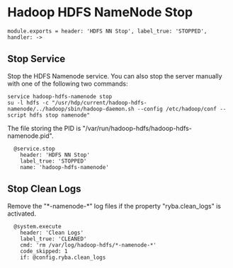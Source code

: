 
# Hadoop HDFS NameNode Stop


    module.exports = header: 'HDFS NN Stop', label_true: 'STOPPED', handler: ->

## Stop Service

Stop the HDFS Namenode service. You can also stop the server manually with one of
the following two commands:

```
service hadoop-hdfs-namenode stop
su -l hdfs -c "/usr/hdp/current/hadoop-hdfs-namenode/../hadoop/sbin/hadoop-daemon.sh --config /etc/hadoop/conf --script hdfs stop namenode"
```

The file storing the PID is "/var/run/hadoop-hdfs/hadoop-hdfs-namenode.pid".

      @service.stop
        header: 'HDFS NN Stop'
        label_true: 'STOPPED'
        name: 'hadoop-hdfs-namenode'

## Stop Clean Logs

Remove the "\*-namenode-\*" log files if the property "ryba.clean_logs" is
activated.

      @system.execute
        header: 'Clean Logs'
        label_true: 'CLEANED'
        cmd: 'rm /var/log/hadoop-hdfs/*-namenode-*'
        code_skipped: 1
        if: @config.ryba.clean_logs
